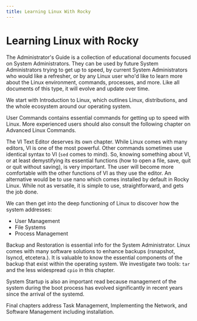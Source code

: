 ```yaml
---
title: Learning Linux With Rocky
---
```


# Learning Linux with Rocky

The Administrator's Guide is a collection of educational documents focused on System Administrators. They can be used by future System Administrators trying to get up to speed, by current System Administrators who would like a refresher, or by any Linux user who'd like to learn more about the Linux environment, commands, processes, and more. Like all documents of this type, it will evolve and update over time.

We start with Introduction to Linux, which outlines Linux, distributions, and the whole ecosystem around our operating system.

User Commands contains essential commands for getting up to speed with Linux. More experienced users should also consult the following chapter on Advanced Linux Commands.

The VI Text Editor deserves its own chapter. While Linux comes with many editors, VI is one of the most powerful. Other commands sometimes use identical syntax to VI (`sed` comes to mind). So, knowing something about VI, or at least demystifying its essential functions (how to open a file, save, quit or quit without saving), is very important. The user will become more comfortable with the other functions of VI as they use the editor. An alternative would be to use nano which comes installed by default in Rocky Linux. While not as versatile, it is simple to use, straightforward, and gets the job done.

We can then get into the deep functioning of Linux to discover how the system addresses:

* User Management
* File Systems
* Process Management

Backup and Restoration is essential info for the System Administrator. Linux comes with many software solutions to enhance backups (rsnapshot, lsyncd, etcetera.). It is valuable to know the essential components of the backup that exist within the operating system. We investigate two tools: `tar` and the less widespread `cpio` in this chapter.

System Startup is also an important read because management of the system during the boot process has evolved significantly in recent years since the arrival of the systemd.


Final chapters address Task Management, Implementing the Network, and Software Management including installation.

